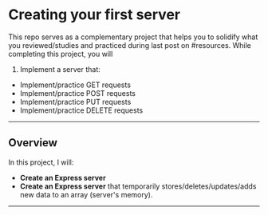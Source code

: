# Creating your first server

This repo serves as a complementary project that helps you to solidify what you reviewed/studies and practiced during last post on #resources. While completing this project, you will

1. Implement a server that:

- Implement/practice GET requests
- Implement/practice POST requests
- Implement/practice PUT requests
- Implement/practice DELETE requests

---

## Overview

In this project, I will:

- **Create an Express server**
- **Create an Express server** that temporarily stores/deletes/updates/adds new data to
  an array (server's memory).

---
